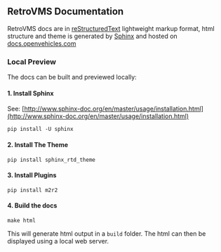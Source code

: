 ## RetroVMS Documentation

RetroVMS docs are in [reStructuredText](https://en.wikipedia.org/wiki/ReStructuredText) lightweight markup format, html structure and theme is generated by [Sphinx](http://www.sphinx-doc.org) and hosted on [docs.openvehicles.com](http://docs.openvehicles.com)

### Local Preview

The docs can be built and previewed locally:

#### 1. Install Sphinx

See: [http://www.sphinx-doc.org/en/master/usage/installation.html](http://www.sphinx-doc.org/en/master/usage/installation.html)

`pip install -U sphinx`

#### 2. Install The Theme

`pip install sphinx_rtd_theme`

#### 3. Install Plugins

`pip install m2r2`

#### 4. Build the docs

`make html`

This will generate html output in a `build` folder. The html can then be displayed using a local web server.
